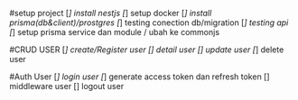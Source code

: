 #setup project
[*] install nestjs
[*] setup docker
[*] install prisma(db&client)/prostgres
[*] testing conection db/migration
[*] testing api
[*] setup prisma service dan module / ubah ke commonjs

#CRUD USER
[*] create/Register user
[] detail user
[] update user
[*] delete user

#Auth User
[*] login user
[*] generate access token dan refresh token
[] middleware user
[] logout user
